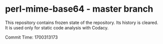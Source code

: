 # perl-mime-base64 - master branch

This repository contains frozen state of the repository.
Its history is cleared. It is used only for static code
analysis with Codacy.

Commit Time: 1700313173